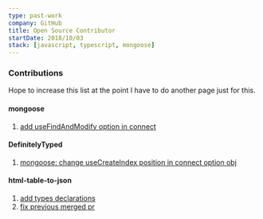 ```yaml
---
type: past-work
company: GitHub
title: Open Source Contributor
startDate: 2018/10/03
stack: [javascript, typescript, mongoose]
---
```

### Contributions
Hope to increase this list at the point I have to do another page just for this.

#### mongoose
1. [add useFindAndModify option in connect](https://github.com/Automattic/mongoose/pull/7059)

#### DefinitelyTyped
1. [mongoose: change useCreateIndex position in connect option obj](https://github.com/DefinitelyTyped/DefinitelyTyped/pull/29863)

#### html-table-to-json
1. [add types declarations](https://github.com/brandon93s/html-table-to-json/pull/1)
2. [fix previous merged pr](https://github.com/brandon93s/html-table-to-json/pull/2)
